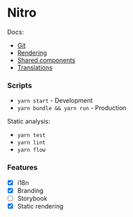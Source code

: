 # Nitro

Docs:
* [Git](./docs/git.md)
* [Rendering](./docs/rendering.md)
* [Shared components](./docs/shared.md)
* [Translations](./docs/translations.md)

### Scripts

- `yarn start` - Development
- `yarn bundle && yarn run` - Production

Static analysis:
- `yarn test`
- `yarn lint`
- `yarn flow`

### Features

- [x] i18n
- [x] Branding
- [ ] Storybook
- [x] Static rendering
